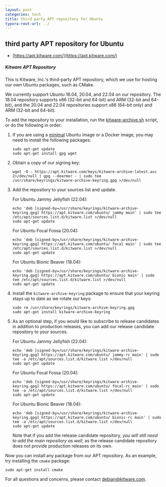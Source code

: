 ```yaml
---
layout: post
categories: tech
title: third party APT repository for Ubuntu
typora-root-url: ../
---
```

## third party APT repository for Ubuntu

- [https://apt.kitware.com/](https://apt.kitware.com/)

##### Kitware APT Repository

This is Kitware, Inc.'s third-party APT repository, which we use for hosting our own Ubuntu packages, such as CMake.

We currently support Ubuntu 18.04, 20.04, and 22.04 on our repository. The 18.04 repository supports x86 (32-bit and 64-bit) and ARM (32-bit and 64-bit), and the 20.04 and 22.04 repositories support x86 (64-bit only) and ARM (32-bit and 64-bit).

To add the repository to your installation, run the [kitware-archive.sh](https://apt.kitware.com/kitware-archive.sh) script, or do the following in order:

1. If you are using a [minimal](https://wiki.ubuntu.com/Minimal) Ubuntu image or a Docker image, you may need to install the following packages:

   ```
   sudo apt-get update
   sudo apt-get install gpg wget
   ```

2. Obtain a copy of our signing key:

   ```
   wget -O - https://apt.kitware.com/keys/kitware-archive-latest.asc 2>/dev/null | gpg --dearmor - | sudo tee /usr/share/keyrings/kitware-archive-keyring.gpg >/dev/null
   ```

3. Add the repository to your sources list and update.

   For Ubuntu Jammy Jellyfish (22.04):

   ```
   echo 'deb [signed-by=/usr/share/keyrings/kitware-archive-keyring.gpg] https://apt.kitware.com/ubuntu/ jammy main' | sudo tee /etc/apt/sources.list.d/kitware.list >/dev/null
   sudo apt-get update
   ```

   For Ubuntu Focal Fossa (20.04):

   ```
   echo 'deb [signed-by=/usr/share/keyrings/kitware-archive-keyring.gpg] https://apt.kitware.com/ubuntu/ focal main' | sudo tee /etc/apt/sources.list.d/kitware.list >/dev/null
   sudo apt-get update
   ```

   For Ubuntu Bionic Beaver (18.04):

   ```
   echo 'deb [signed-by=/usr/share/keyrings/kitware-archive-keyring.gpg] https://apt.kitware.com/ubuntu/ bionic main' | sudo tee /etc/apt/sources.list.d/kitware.list >/dev/null
   sudo apt-get update
   ```

4. Install the `kitware-archive-keyring` package to ensure that your keyring stays up to date as we rotate our keys:

   ```
   sudo rm /usr/share/keyrings/kitware-archive-keyring.gpg
   sudo apt-get install kitware-archive-keyring
   ```

5. As an optional step, if you would like to subscribe to release candidates in addition to production releases, you can add our release candidate repository to your sources.

   For Ubuntu Jammy Jellyfish (22.04):

   ```
   echo 'deb [signed-by=/usr/share/keyrings/kitware-archive-keyring.gpg] https://apt.kitware.com/ubuntu/ jammy-rc main' | sudo tee -a /etc/apt/sources.list.d/kitware.list >/dev/null
   sudo apt-get update
   ```

   For Ubuntu Focal Fossa (20.04):

   ```
   echo 'deb [signed-by=/usr/share/keyrings/kitware-archive-keyring.gpg] https://apt.kitware.com/ubuntu/ focal-rc main' | sudo tee -a /etc/apt/sources.list.d/kitware.list >/dev/null
   sudo apt-get update
   ```

   For Ubuntu Bionic Beaver (18.04):

   ```
   echo 'deb [signed-by=/usr/share/keyrings/kitware-archive-keyring.gpg] https://apt.kitware.com/ubuntu/ bionic-rc main' | sudo tee -a /etc/apt/sources.list.d/kitware.list >/dev/null
   sudo apt-get update
   ```

   Note that if you add the release candidate repository, *you will still need to add the main repository as well*, as the release candidate repository does not provide production releases on its own.

Now you can install any package from our APT repository. As an example, try installing the `cmake` package:

```
sudo apt-get install cmake
```

For all questions and concerns, please contact [debian@kitware.com](mailto:debian@kitware.com).
